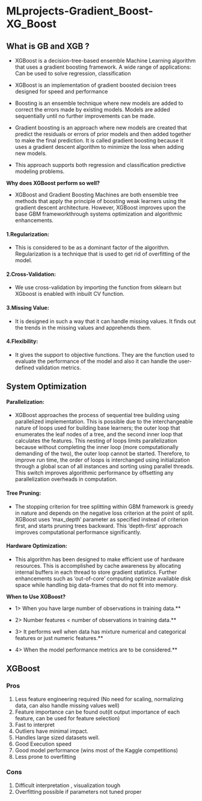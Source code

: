 # MLprojects-Gradient_Boost-XG_Boost

## What is GB and XGB ?
* XGBoost is a decision-tree-based ensemble Machine Learning algorithm that uses a gradient boosting framework. A wide range of applications: Can be used to solve regression, classification



* XGBoost is an implementation of gradient boosted decision trees designed for speed and performance



* Boosting is an ensemble technique where new models are added to correct the errors made by existing models. Models are added sequentially until no further improvements can be made.



* Gradient boosting is an approach where new models are created that predict the residuals or errors of prior models and then added together to make the final prediction. It is called gradient boosting because it uses a gradient descent algorithm to minimize the loss when adding new models.



* This approach supports both regression and classification predictive modeling problems.


**Why does XGBoost perform so well?**
* XGBoost and Gradient Boosting Machines  are both ensemble tree methods that apply the principle of boosting weak           learners using the gradient descent architecture. However, XGBoost improves upon the base GBM frameworkthrough systems optimization and algorithmic enhancements.


#### 1.Regularization: 
* This is considered to be as a dominant factor of the algorithm. Regularization is a technique that is used to get rid of overfitting of the model. 

#### 2.Cross-Validation: 
* We use cross-validation by importing the function from sklearn but XGboost is enabled with inbuilt CV function.

#### 3.Missing Value:  
* It is designed in such a way that it can handle missing values. It finds out the trends in the missing values and apprehends them.

#### 4.Flexibility:
* It gives the support to objective functions. They are the function used to evaluate the performance of the model and also it can handle the user-defined validation metrics.



## System Optimization

#### Parallelization:
* XGBoost approaches the process of sequential tree building using parallelized implementation. This is possible due to the interchangeable nature of loops used for building base learners; the outer loop that enumerates the leaf nodes of a tree, and the second inner loop that calculates the features. This nesting of loops limits parallelization because without completing the inner loop (more computationally demanding of the two), the outer loop cannot be started. Therefore, to improve run time, the order of loops is interchanged using initialization through a global scan of all instances and sorting using parallel threads. This switch improves algorithmic performance by offsetting any parallelization overheads in computation.

#### Tree Pruning: 
* The stopping criterion for tree splitting within GBM framework is greedy in nature and depends on the negative loss criterion at the point of split. XGBoost uses ‘max_depth’ parameter as specified instead of criterion first, and starts pruning trees backward. This ‘depth-first’ approach improves computational performance significantly.


#### Hardware Optimization:
* This algorithm has been designed to make efficient use of hardware resources. This is accomplished by cache awareness by allocating internal buffers in each thread to store gradient statistics. Further enhancements such as ‘out-of-core’ computing optimize available disk space while handling big data-frames that do not fit into memory.









**When to Use XGBoost?**

* 1> When you have large number of observations in training data.**

* 2> Number features < number of observations in training data.**

* 3> It performs well when data has mixture numerical and categorical features or just numeric features.**

* 4> When the model performance metrics are to be considered.**
 

## XGBoost
### Pros
1. Less feature engineering required (No need for scaling, normalizing data, can also handle missing values well)
2. Feature importance can be found out(it output importance of each feature, can be used for feature selection)
3. Fast to interpret
4. Outliers have minimal impact.
5. Handles large sized datasets well.
6. Good Execution speed
7. Good model performance (wins most of the Kaggle competitions)
8. Less prone to overfitting

### Cons
1. Difficult interpretation , visualization tough
2. Overfitting possible if parameters not tuned proper

